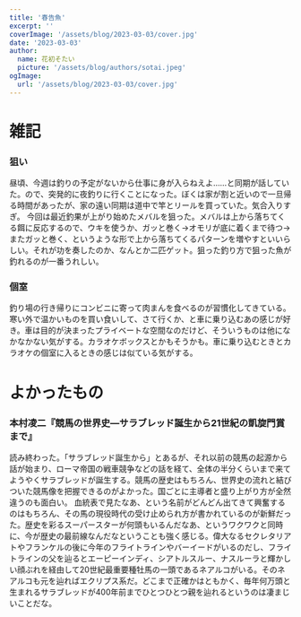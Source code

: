 ```yaml
---
title: '春告魚'
excerpt: ''
coverImage: '/assets/blog/2023-03-03/cover.jpg'
date: '2023-03-03'
author:
  name: 花初そたい
  picture: '/assets/blog/authors/sotai.jpeg'
ogImage:
  url: '/assets/blog/2023-03-03/cover.jpg'
---
```

# 雑記
### 狙い
昼頃、今週は釣りの予定がないから仕事に身が入らねえよ……と同期が話していた。ので、突発的に夜釣りに行くことになった。ぼくは家が割と近いので一旦帰る時間があったが、家の遠い同期は道中で竿とリールを買っていた。気合入りすぎ。
今回は最近釣果が上がり始めたメバルを狙った。メバルは上から落ちてくる餌に反応するので、ウキを使うか、ガッと巻く→オモリが底に着くまで待つ→またガッと巻く、というような形で上から落ちてくるパターンを増やすといいらしい。それが功を奏したのか、なんとか二匹ゲット。狙った釣り方で狙った魚が釣れるのが一番うれしい。

### 個室
釣り場の行き帰りにコンビニに寄って肉まんを食べるのが習慣化してきている。寒い外で温かいものを買い食いして、さて行くか、と車に乗り込むあの感じが好き。車は目的が決まったプライベートな空間なのだけど、そういうものは他になかなかない気がする。カラオケボックスとかもそうかも。車に乗り込むときとカラオケの個室に入るときの感じは似ている気がする。

# よかったもの
### 本村凌二『競馬の世界史―サラブレッド誕生から21世紀の凱旋門賞まで』
読み終わった。「サラブレッド誕生から」とあるが、それ以前の競馬の起源から話が始まり、ローマ帝国の戦車競争などの話を経て、全体の半分くらいまで来てようやくサラブレッドが誕生する。競馬の歴史はもちろん、世界史の流れと結びついた競馬像を把握できるのがよかった。国ごとに主導者と盛り上がり方が全然違うのも面白い。
血統表で見たなあ、という名前がどんどん出てきて興奮するのはもちろん、その馬の現役時代の受け止められ方が書かれているのが新鮮だった。歴史を彩るスーパースターが何頭もいるんだなあ、というワクワクと同時に、今が歴史の最前線なんだなということも強く感じる。偉大なるセクレタリアトやフランケルの後に今年のフライトラインやバーイードがいるのだし、フライトラインの父を辿るとエーピーインディ、シアトルスルー、ナスルーラと輝かしい顔ぶれを経由して20世紀最重要種牡馬の一頭であるネアルコがいる。そのネアルコも元を辿ればエクリプス系だ。どこまで正確かはともかく、毎年何万頭と生まれるサラブレッドが400年前までひとつひとつ親を辿れるというのは凄まじいことだな。